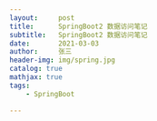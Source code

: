 ```yaml
---
layout:     post
title:      SpringBoot2 数据访问笔记
subtitle:   SpringBoot2 数据访问笔记
date:       2021-03-03
author:     张三
header-img: img/spring.jpg
catalog: true
mathjax: true
tags:
    - SpringBoot

---
```



